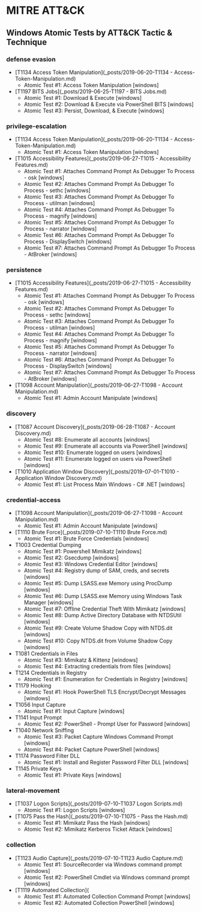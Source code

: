 # MITRE ATT&CK

## Windows Atomic Tests by ATT&CK Tactic & Technique

### defense evasion

- [T1134 Access Token Manipulation](_posts/2019-06-20-T1134 - Access-Token-Manipulation.md)
	- Atomic Test #1: Access Token Manipulation [windows]
- [T1197 BITS Jobs](_posts/2019-06-25-T1197 - BITS Jobs.md)
	- Atomic Test #1: Download & Execute [windows]
	- Atomic Test #2: Download & Execute via PowerShell BITS [windows]
	- Atomic Test #3: Persist, Download, & Execute [windows]

### privilege-escalation

- [T1134 Access Token Manipulation](_posts/2019-06-20-T1134 - Access-Token-Manipulation.md)
	- Atomic Test #1: Access Token Manipulation [windows]
- [T1015 Accessibility Features](_posts/2019-06-27-T1015 - Accessibility Features.md)
  - Atomic Test #1: Attaches Command Prompt As Debugger To Process - osk [windows]
  - Atomic Test #2: Attaches Command Prompt As Debugger To Process - sethc [windows]
  - Atomic Test #3: Attaches Command Prompt As Debugger To Process - utilman [windows]
  - Atomic Test #4: Attaches Command Prompt As Debugger To Process - magnify [windows]
  - Atomic Test #5: Attaches Command Prompt As Debugger To Process - narrator [windows]
  - Atomic Test #6: Attaches Command Prompt As Debugger To Process - DisplaySwitch [windows]
  - Atomic Test #7: Attaches Command Prompt As Debugger To Process - AtBroker [windows]
  
### persistence

- [T1015 Accessibility Features](_posts/2019-06-27-T1015 - Accessibility Features.md)
  - Atomic Test #1: Attaches Command Prompt As Debugger To Process - osk [windows]
  - Atomic Test #2: Attaches Command Prompt As Debugger To Process - sethc [windows]
  - Atomic Test #3: Attaches Command Prompt As Debugger To Process - utilman [windows]
  - Atomic Test #4: Attaches Command Prompt As Debugger To Process - magnify [windows]
  - Atomic Test #5: Attaches Command Prompt As Debugger To Process - narrator [windows]
  - Atomic Test #6: Attaches Command Prompt As Debugger To Process - DisplaySwitch [windows]
  - Atomic Test #7: Attaches Command Prompt As Debugger To Process - AtBroker [windows]  
- [T1098 Account Manipulation](_posts/2019-06-27-T1098 - Account Manipulation.md)
  - Atomic Test #1: Admin Account Manipulate [windows]

### discovery

- [T1087 Account Discovery](_posts/2019-06-28-T1087 - Account Discovery.md)
  - Atomic Test #8: Enumerate all accounts [windows]
  - Atomic Test #9: Enumerate all accounts via PowerShell [windows]
  - Atomic Test #10: Enumerate logged on users [windows]
  - Atomic Test #11: Enumerate logged on users via PowerShell [windows]
- [T1010 Application Window Discovery](_posts/2019-07-01-T1010 - Application Window Discovery.md)
  - Atomic Test #1: List Process Main Windows - C# .NET [windows]

### credential-access

- [T1098 Account Manipulation](_posts/2019-06-27-T1098 - Account Manipulation.md)
  - Atomic Test #1: Admin Account Manipulate [windows]
- [T1110 Brute Force](_posts/2019-07-10-T1110 Brute Force.md)
  - Atomic Test #1: Brute Force Credentials [windows]
- T1003 Credential Dumping
  - Atomic Test #1: Powershell Mimikatz [windows]
  - Atomic Test #2: Gsecdump [windows]
  - Atomic Test #3: Windows Credential Editor [windows]
  - Atomic Test #4: Registry dump of SAM, creds, and secrets [windows]
  - Atomic Test #5: Dump LSASS.exe Memory using ProcDump [windows]
  - Atomic Test #6: Dump LSASS.exe Memory using Windows Task Manager [windows]
  - Atomic Test #7: Offline Credential Theft With Mimikatz [windows]
  - Atomic Test #8: Dump Active Directory Database with NTDSUtil [windows]
  - Atomic Test #9: Create Volume Shadow Copy with NTDS.dit [windows]
  - Atomic Test #10: Copy NTDS.dit from Volume Shadow Copy [windows]
- T1081 Credentials in Files
  - Atomic Test #3: Mimikatz & Kittenz [windows]
  - Atomic Test #4: Extracting credentials from files [windows]
- T1214 Credentials in Registry
  - Atomic Test #1: Enumeration for Credentials in Registry [windows]
- T1179 Hooking
  - Atomic Test #1: Hook PowerShell TLS Encrypt/Decrypt Messages [windows]
- T1056 Input Capture
  - Atomic Test #1: Input Capture [windows]
- T1141 Input Prompt
  - Atomic Test #2: PowerShell - Prompt User for Password [windows]
- T1040 Network Sniffing
  - Atomic Test #3: Packet Capture Windows Command Prompt [windows]
  - Atomic Test #4: Packet Capture PowerShell [windows]
- T1174 Password Filter DLL
  - Atomic Test #1: Install and Register Password Filter DLL [windows]
- T1145 Private Keys
  - Atomic Test #1: Private Keys [windows]
  
### lateral-movement

- [T1037 Logon Scripts](_posts/2019-07-10-T1037 Logon Scripts.md)
  - Atomic Test #1: Logon Scripts [windows]
- [T1075 Pass the Hash](_posts/2019-07-10-T1075 - Pass the Hash.md)
  - Atomic Test #1: Mimikatz Pass the Hash [windows]
  - Atomic Test #2: Mimikatz Kerberos Ticket Attack [windows]
  
### collection

- [T1123 Audio Capture](_posts/2019-07-10-T1123 Audio Capture.md) 
  - Atomic Test #1: SourceRecorder via Windows command prompt [windows]
  - Atomic Test #2: PowerShell Cmdlet via Windows command prompt [windows]
- [T1119 Automated Collection](
  - Atomic Test #1: Automated Collection Command Prompt [windows]
  - Atomic Test #2: Automated Collection PowerShell [windows]
